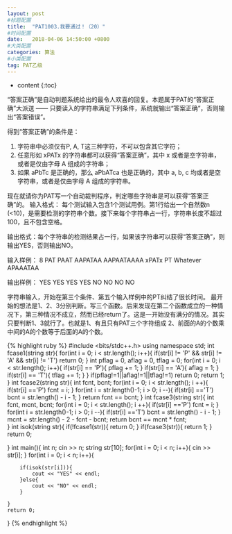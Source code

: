 ```yaml
---
layout: post
#标题配置
title:  "PAT1003.我要通过！（20）"
#时间配置
date:   2018-04-06 14:50:00 +0800
#大类配置
categories: 算法
#小类配置
tag: PAT乙级
---
```


* content
{:toc}


“答案正确”是自动判题系统给出的最令人欢喜的回复。本题属于PAT的“答案正确”大派送 —— 只要读入的字符串满足下列条件，系统就输出“答案正确”，否则输出“答案错误”。

得到“答案正确”的条件是：

1. 字符串中必须仅有P, A, T这三种字符，不可以包含其它字符；
2. 任意形如 xPATx 的字符串都可以获得“答案正确”，其中 x 或者是空字符串，或者是仅由字母 A 组成的字符串；
3. 如果 aPbTc 是正确的，那么 aPbATca 也是正确的，其中 a, b, c 均或者是空字符串，或者是仅由字母 A 组成的字符串。

现在就请你为PAT写一个自动裁判程序，判定哪些字符串是可以获得“答案正确”的。
输入格式： 每个测试输入包含1个测试用例。第1行给出一个自然数n (<10)，是需要检测的字符串个数。接下来每个字符串占一行，字符串长度不超过100，且不包含空格。

输出格式：每个字符串的检测结果占一行，如果该字符串可以获得“答案正确”，则输出YES，否则输出NO。

输入样例：
8
PAT
PAAT
AAPATAA
AAPAATAAAA
xPATx
PT
Whatever
APAAATAA

输出样例：
YES
YES
YES
YES
NO
NO
NO
NO





字符串输入，开始在第三个条件、第五个输入样例中的PT纠结了很长时间。
最开始的想法是1、2、3分别判断。写三个函数。后来发现在第二个函数成立的一种情况下，第三种情况不成立，然而已经return了。这是一开始没有满分的情况。其实只要判断1、3就行了。也就是1、有且只有PAT三个字符组成 2、前面的A的个数乘中间的A的个数等于后面的A的个数。




{% highlight ruby %}
#include <bits/stdc++.h>
using namespace std;
int fcase1(string str){
	for(int i  = 0; i < str.length(); i++){
		if(str[i] != 'P' && str[i] != 'A' && str[i] != 'T')
			return 0;
	}
	int pflag = 0, aflag = 0, tflag = 0;
	for(int i  = 0; i < str.length(); i++){
		if(str[i] == 'P'){
			pflag += 1; 
		}
		if(str[i] == 'A'){
			aflag = 1; 
		}
		if(str[i] == 'T'){
			tflag += 1; 
		}
	}
	if(pflag!=1||aflag!=1||tflag!=1) return 0;
	return 1;
}
int fcase2(string str){
	int fcnt, bcnt;
	for(int i = 0; i < str.length(); i ++){
		if(str[i] =='P')
		fcnt = i;
	}
	for(int i = str.length()-1; i > 0; i --){
		if(str[i] =='T')
		bcnt = str.length() - i - 1;
	}
	return fcnt == bcnt;
}
int fcase3(string str){
	int fcnt, mcnt, bcnt;
	for(int i = 0; i < str.length(); i ++){
		if(str[i] =='P')
		fcnt = i;
	}
	for(int i = str.length()-1; i > 0; i --){
		if(str[i] =='T')
		bcnt = str.length() - i - 1;
	}
	mcnt = str.length() - 2 - fcnt - bcnt;
	return bcnt == mcnt * fcnt;  
}
int isok(string str){
	if(!fcase1(str)){
		return 0;
	}
	if(fcase3(str)){
		return 1;
	}
	return 0;
	
	
}
int main(){
	int n;
	cin >> n;
	string str[10];
	for(int i = 0; i < n; i++){
		cin >> str[i];
	}
	for(int i = 0; i < n; i++){
		
		if(isok(str[i])){
			cout << "YES" << endl;
		}else{
			cout << "NO" << endl;
		}
		
	}
	return 0;
}
{% endhighlight %}